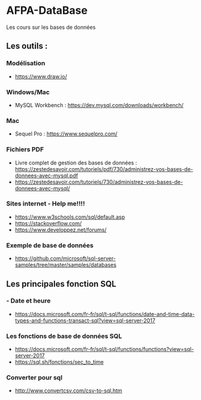# AFPA-DataBase
Les cours sur les bases de données

## Les outils :

### Modélisation 
- https://www.draw.io/

### Windows/Mac
- MySQL Workbench : https://dev.mysql.com/downloads/workbench/

### Mac
- Sequel Pro : https://www.sequelpro.com/

### Fichiers PDF
- Livre complet de gestion des bases de données : https://zestedesavoir.com/tutoriels/pdf/730/administrez-vos-bases-de-donnees-avec-mysql.pdf
- https://zestedesavoir.com/tutoriels/730/administrez-vos-bases-de-donnees-avec-mysql/

### Sites internet - Help me!!!!
- https://www.w3schools.com/sql/default.asp
- https://stackoverflow.com/
- https://www.developpez.net/forums/

### Exemple de base de données 
- https://github.com/microsoft/sql-server-samples/tree/master/samples/databases

## Les principales fonction SQL
### - Date et heure
- https://docs.microsoft.com/fr-fr/sql/t-sql/functions/date-and-time-data-types-and-functions-transact-sql?view=sql-server-2017

### Les fonctions de base de données SQL 
- https://docs.microsoft.com/fr-fr/sql/t-sql/functions/functions?view=sql-server-2017
- https://sql.sh/fonctions/sec_to_time

### Converter pour sql
- http://www.convertcsv.com/csv-to-sql.htm
